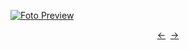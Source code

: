[![Foto Preview](preview/project-200.avif)](https://DominicNikolai.github.io/project-200)

<div align="center" style="display: flex; justify-content: center;">
  <a  href="https://github.com/DominicNikolai/project-200" target="_blank">&#8592;</a>
  &nbsp;&nbsp;
  <a  href="https://github.com/DominicNikolai/project-200" target="_blank">&#8594;</a>
</div>

